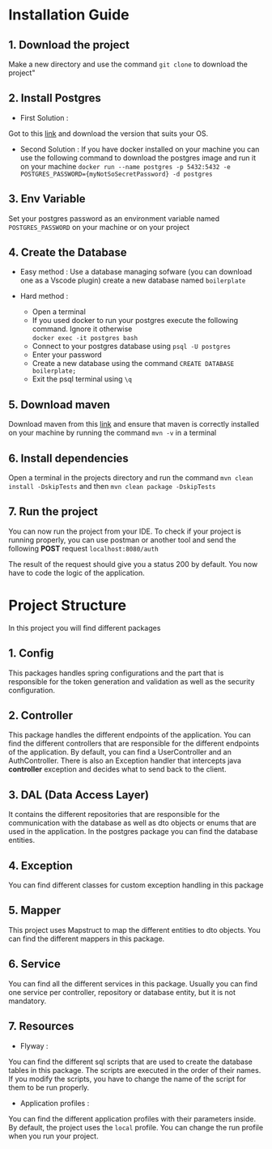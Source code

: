 # Installation Guide
## 1. Download the project
Make a new directory and use the command `git clone` to download the project"

## 2. Install Postgres
- First Solution :

Got to this [link](https://www.postgresql.org/download/) and download the version that suits your OS.

- Second Solution :
  If you have docker installed on your machine you can use the following command to download the postgres image and run it on your machine
  `docker run --name postgres -p 5432:5432 -e POSTGRES_PASSWORD={myNotSoSecretPassword} -d postgres`

## 3. Env Variable

Set your postgres password as an environment variable named `POSTGRES_PASSWORD` on your machine or on your project

## 4. Create the Database
- Easy method :
  Use a database managing sofware (you can download one as a Vscode plugin) create a new database named `boilerplate`


- Hard method :
    - Open a terminal
    - If you used docker to run your postgres execute the following command. Ignore it otherwise  
      `docker exec -it postgres bash`
    - Connect to your postgres database using `psql -U postgres`
    - Enter your password
    - Create a new database using the command `CREATE DATABASE boilerplate;`
    - Exit the psql terminal using `\q`

## 5. Download maven
Download maven from this [link](https://maven.apache.org/download.cgi) and ensure that maven is correctly installed on
your machine by running the command `mvn -v` in a terminal

## 6. Install dependencies
Open a terminal in the projects directory and run the command `mvn clean install -DskipTests`
and then `mvn clean package -DskipTests`

## 7. Run the project
You can now run the project from your IDE. To check if your project is running properly,
you can use postman or another tool and send the following **POST** request `localhost:8080/auth`

The result of the request should give you a status 200 by default. You now have to
code the logic of the application.

# Project Structure

In this project you will find different packages

## 1. Config

This packages handles spring configurations and the part that is responsible for the
token generation and validation as well as the security configuration.

## 2. Controller

This package handles the different endpoints of the application. You can find the
different controllers that are responsible for the different endpoints of the application.
By default, you can find a UserController and an AuthController. There is also an Exception handler that intercepts 
java **controller** exception and decides what to send back to the client.

## 3. DAL (Data Access Layer)

It contains the different repositories that are responsible for the communication with the database as well as
dto objects or enums that are used in the application. In the postgres package you can find the database entities.

## 4. Exception

You can find different classes for custom exception handling in this package

## 5. Mapper

This project uses Mapstruct to map the different entities to dto objects. You can find the different mappers in this package.

## 6. Service

You can find all the different services in this package. Usually you can find one 
service per controller, repository or database entity, but it is not mandatory.

## 7. Resources

- Flyway :

You can find the different sql scripts that are used to create the database tables in this package.
The scripts are executed in the order of their names. If you modify the scripts, you have to change the name of the script for them
to be run properly.

- Application profiles :

You can find the different application profiles with their parameters inside.
By default, the project uses the `local` profile. You can change the run profile when you run your project.